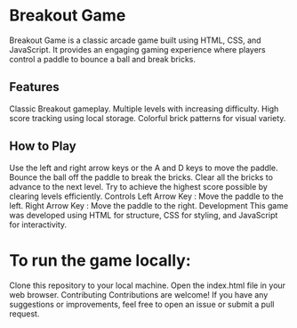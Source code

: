 # Breakout Game
Breakout Game is a classic arcade game built using HTML, CSS, and JavaScript. It provides an engaging gaming experience where players control a paddle to bounce a ball and break bricks.

## Features
Classic Breakout gameplay.
Multiple levels with increasing difficulty.
High score tracking using local storage.
Colorful brick patterns for visual variety.
## How to Play
Use the left and right arrow keys or the A and D keys to move the paddle.
Bounce the ball off the paddle to break the bricks.
Clear all the bricks to advance to the next level.
Try to achieve the highest score possible by clearing levels efficiently.
Controls
Left Arrow Key : Move the paddle to the left.
Right Arrow Key : Move the paddle to the right.
Development
This game was developed using HTML for structure, CSS for styling, and JavaScript for interactivity.

# To run the game locally:

Clone this repository to your local machine.
Open the index.html file in your web browser.
Contributing
Contributions are welcome! If you have any suggestions or improvements, feel free to open an issue or submit a pull request.
